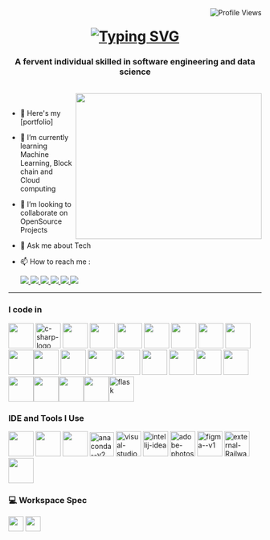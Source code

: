 <img align="right" src="https://komarev.com/ghpvc/?username=Saran-403&color=brightgreen" alt="Profile Views" />

<h1 align="center">
<a href="https://git.io/typing-svg"><img src="https://readme-typing-svg.herokuapp.com?font=Righteous&size=36&pause=1000&color=ACDF6F&random=false&width=435&lines=HELLO+EVERYONE+%F0%9F%91%8B;I'M+SRISARANGAN!" alt="Typing SVG" /></a>
</h1>

<h3 align="center"> A fervent individual skilled in software engineering and data science</h3>
<br/>
<img align="right" width="370" height="290" src="https://user-images.githubusercontent.com/74038190/229223263-cf2e4b07-2615-4f87-9c38-e37600f8381a.gif">


<br/>

- 🔭 Here's my [portfolio]
- 🌱 I’m currently learning Machine Learning, Block chain and Cloud computing
- 👯 I’m looking to collaborate on OpenSource Projects
- 💬 Ask me about Tech
- 📫 How to reach me :

  <div> 
   <a href="mailto:ssrisarangan5@gmail.com">
     <img src="https://img.shields.io/badge/Gmail-333333?style=for-the-badge&logo=gmail&logoColor=red" />
   </a>
   <a href="https://www.linkedin.com/in/srisarangan" target="_blank">
     <img src="https://img.shields.io/badge/LinkedIn-0077B5?style=for-the-badge&logo=linkedin&logoColor=white" target="_blank" />
   </a>
   <a href="https://twitter.com/ssrisarangan" target="_blank">
      <img src="https://img.shields.io/badge/Twitter-1DA1F2?style=for-the-badge&logo=twitter&logoColor=white" target="_blank" /> <!-- sqlite, safari, google-chrome are other good icon options -->
   </a>
   <a href="https://www.instagram.com/_http_error_403_/" target="_blank">
      <img src="https://img.shields.io/badge/Instagram-E4405F?style=for-the-badge&logo=instagram&logoColor=white" /> <!-- sqlite, safari, google-chrome are other good icon options -->
   </a>
   <a href="https://www.hackerrank.com/profile/ssrisarangan5" target="_blank">
      <img src="https://img.shields.io/badge/-Hackerrank-2EC866?style=for-the-badge&logo=HackerRank&logoColor=white" target="_blank" /> <!-- sqlite, safari, google-chrome are other good icon options -->
   </a>
   <a align="Center" href="https://stackoverflow.com/users/22817048/srisarangan403" target="_blank">
      <img src="https://aleen42.github.io/badges/src/stackoverflow.svg" target="_blank" /> <!-- sqlite, safari, google-chrome are other good icon options -->
   </a>
 </div>

 <hr/>

### I code in
<img height="50" width="50" src="https://img.icons8.com/color/48/000000/python.png" /> <img width="50" height="50" src="https://img.icons8.com/color/48/c-sharp-logo.png" alt="c-sharp-logo"/> <img height="50" width="50" src="https://cdn.icon-icons.com/icons2/2699/PNG/512/nestjs_logo_icon_168087.png" /> <img height="50" width="50" src="https://img.icons8.com/color/48/000000/java-coffee-cup-logo.png" /> <img height="50" width="50" src="https://img.icons8.com/color/48/000000/html-5.png" /> <img height="50" width="50" src="https://img.icons8.com/color/48/000000/css3.png" /> <img height="50" width="50" src="https://cdn.iconscout.com/icon/free/png-512/free-aws-2-283051.png?f=webp&w=256"/> <img height="50" width="50" src="https://img.icons8.com/color/48/000000/bootstrap.png" />
<img height="50" width="50" src="https://img.icons8.com/color/48/000000/javascript.png"/><img height="50" width="50" src="https://img.icons8.com/color/48/000000/tensorflow.png"/><img height="50" width="50" src="https://cdn.icon-icons.com/icons2/2107/PNG/512/file_type_r_icon_130212.png"/> <img height="50" width="50" src="https://img.icons8.com/color/48/000000/react-native.png"/> <img height="50" width="50" src="https://img.icons8.com/color/48/000000/google-firebase-console.png"/> <img height="50" width="50" src="https://img.icons8.com/color/48/000000/mysql-logo.png"/> <img height="50" width="50" src="https://cdn.icon-icons.com/icons2/2415/PNG/512/dot_net_original_logo_icon_146546.png"/> <img height="50" width="50" src="https://img.icons8.com/color/48/000000/nodejs.png"/> <img height="50" width="50" src="https://cdn.icon-icons.com/icons2/2107/PNG/512/file_type_aws_icon_130732.png"/> <img height="50" width="50" src="https://cdn.icon-icons.com/icons2/2107/PNG/512/file_type_flutter_icon_130599.png"/> <img height="50" width="50" src="https://cdn.icon-icons.com/icons2/2107/PNG/512/file_type_docker_icon_130643.png"/><img height="50" width="50" src="https://cdn.icon-icons.com/icons2/3053/PNG/512/postman_alt_macos_bigsur_icon_189814.png"/><img height="50" width="50" src="https://cdn.icon-icons.com/icons2/1381/PNG/512/com_94184.png"/><img height="50" width="50" src="https://cdn.icon-icons.com/icons2/2107/PNG/512/file_type_typescript_official_icon_130107.png"/><img width="50" height="50" src="https://img.icons8.com/nolan/64/flask.png" alt="flask"/>

### IDE and Tools I Use
<img height="50" width="50" src="https://img.icons8.com/color/48/000000/visual-studio-code-2019.png"/> <img height="50" width="50" src="https://img.icons8.com/color/48/000000/pycharm.png"/> <img height="50" width="50" src="https://img.icons8.com/color/50/000000/git.png"/> <img width="48" height="48" src="https://img.icons8.com/fluency/48/anaconda--v2.png" alt="anaconda--v2"/> <img width="50" height="50" src="https://img.icons8.com/fluency/48/visual-studio.png" alt="visual-studio"/> <img width="50" height="50" src="https://img.icons8.com/color/48/intellij-idea.png" alt="intellij-idea"/> <img width="50" height="50" src="https://img.icons8.com/color/48/adobe-photoshop--v1.png" alt="adobe-photoshop--v1"/> <img width="50" height="50" src="https://img.icons8.com/color/48/figma--v1.png" alt="figma--v1"/>  <img width="50" height="50" src="https://img.icons8.com/external-inipagistudio-mixed-inipagistudio/64/external-Railway-railway-station-inipagistudio-mixed-inipagistudio.png" alt="external-Railway-railway-station-inipagistudio-mixed-inipagistudio"/><img width="50" height="50" src="https://cdn.icon-icons.com/icons2/3375/PNG/512/vercel_brand_icon_211876.png"/>

### 💻 Workspace Spec
<img height="30" src="https://img.shields.io/badge/Intel-Core_i7_13th-0071C5?style=for-the-badge&logo=intel&logoColor=white"/> <img height="30" src="https://img.shields.io/badge/NVIDIA-RTX4050-76B900?style=for-the-badge&logo=nvidia&logoColor=white"/>

